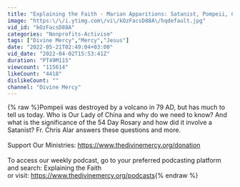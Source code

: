 ```yaml
---
title: "Explaining the Faith - Marian Apparitions: Satanist, Pompeii, China, and 54 Day Rosary"
image: "https:\/\/i.ytimg.com\/vi\/kOzFacsD88A\/hqdefault.jpg"
vid_id: "kOzFacsD88A"
categories: "Nonprofits-Activism"
tags: ["Divine Mercy","Mercy","Jesus"]
date: "2022-05-21T02:49:04+03:00"
vid_date: "2022-04-02T15:53:41Z"
duration: "PT49M11S"
viewcount: "115614"
likeCount: "4418"
dislikeCount: ""
channel: "Divine Mercy"
---
```

{% raw %}Pompeii was destroyed by a volcano in 79 AD, but has much to tell us today. Who is Our Lady of China and why do we need to know? And what is the significance of the 54 Day Rosary and how did it involve a Satanist? Fr. Chris Alar answers these questions and more.  <br /><br />Support Our Ministries: <a rel="nofollow" target="blank" href="https://www.thedivinemercy.org/donation">https://www.thedivinemercy.org/donation</a><br /><br />To access our weekly podcast, go to your preferred podcasting platform and search: Explaining the Faith<br />or visit: <a rel="nofollow" target="blank" href="https://www.thedivinemercy.org/podcasts">https://www.thedivinemercy.org/podcasts</a>{% endraw %}
